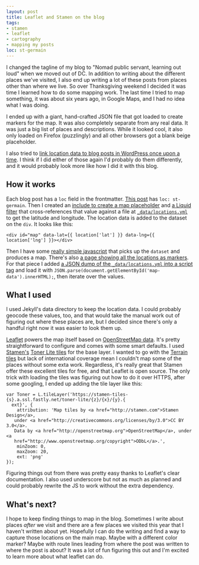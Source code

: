 ```yaml
---
layout: post
title: Leaflet and Stamen on the blog
tags:
- stamen
- leaflet
- cartography
- mapping my posts
loc: st-germain
---
```

I changed the tagline of my blog to "Nomad public servant, learning out loud" when we moved out of DC. In addition to writing about the different places we've visited, I also end up writing a lot of these posts from places other than where we live. So over Thanksgiving weekend I decided it was time I learned how to do some mapping work. The last time I tried to map something, it was about six years ago, in Google Maps, and I had no idea what I was doing.

I ended up with a giant, hand-crafted JSON file that got loaded to create markers for the map. It was also completely separate from any real data. It was just a big list of places and descriptions. While it looked cool, it also only loaded on Firefox (puzzlingly) and all other browsers got a blank beige placeholder.

I also tried to [link location data to blog posts in WordPress once upon a time](https://github.com/gboone/WordPress-Travel-Plugin). I think if I did either of those again I'd probably do them differently, and it would probably look more like how I did it with this blog.

## How it works

Each blog post has a `loc` field in the frontmatter. [This post](https://github.com/gboone/gboone.github.io/blob/master/_posts/2015-12-03-leaflet-and-stamen-on-the-blog.md) has `loc: st-germain`. Then I created an [include to create a map placeholder](https://github.com/gboone/gboone.github.io/blob/master/_includes/map.html) and [a Liquid filter](https://github.com/gboone/gboone.github.io/blob/master/_plugins/mapper.rb) that cross-references that value against a file at [`_data/locations.yml`](https://github.com/gboone/gboone.github.io/blob/master/_data/locations.yml) to get the latitude and longitude. The location data is added to the dataset on the `div`. It looks like this:

```
<div id="map" data-lat={{ location['lat'] }} data-lng={{ location['lng'] }}></div>
```

Then I have some [really simple javascript](https://github.com/gboone/gboone.github.io/blob/master/assets/js/map.js) that picks up the `dataset` and produces a map. There's also [a page showing all the locations as markers](/map/). For that piece I added [a JSON dump of the `_data/locations.yml` into a script tag](https://github.com/gboone/gboone.github.io/blob/master/pages/map.html#L7) and load it with `JSON.parse(document.getElementById('map-data').innerHTML);`, then iterate over the values.

## What I used

I used Jekyll's data directory to keep the location data. I could probably geocode these values, too, and that would take the manual work out of figuring out where these places are, but I decided since there's only a handful right now it was easier to look them up.

[Leaflet](http://leafletjs.com/) powers the map itself based on [OpenStreetMap data](http://www.openstreetmap.org/copyright). It's pretty straightforward to configure and comes with some smart defaults. I used [Stamen's](http://stamen.com/) [Toner Lite tiles](http://maps.stamen.com/toner-lite/#10/44.9790/-93.2649) for the base layer. I wanted to go with the [Terrain tiles](http://maps.stamen.com/terrain/#10/44.9790/-93.2649) but lack of international coverage mean I couldn't map some of the places without some exta work. Regardless, it's really great that Stamen offer these excellent tiles for free, and that Leaflet is open source. The only trick with loading the tiles was figuring out how to do it over HTTPS, after some googling, I ended up adding the tile layer like this:

```
var Toner = L.tileLayer('https://stamen-tiles-{s}.a.ssl.fastly.net/toner-lite/{z}/{x}/{y}.{
  ext}', {
	attribution: 'Map tiles by <a href="http://stamen.com">Stamen Design</a>,
   under <a href="http://creativecommons.org/licenses/by/3.0">CC BY 3.0</a>.
   Data by <a href="http://openstreetmap.org">OpenStreetMap</a>, under <a
   href="http://www.openstreetmap.org/copyright">ODbL</a>.',
	minZoom: 0,
	maxZoom: 20,
	ext: 'png'
});
```

Figuring things out from there was pretty easy thanks to Leaflet's clear documentation. I also used underscore but not as much as planned and could probably rewrite the JS to work without the extra dependency.

## What's next?

I hope to keep finding things to map in the blog. Sometimes I write about places _after_ we visit and there are a few places we visited this year that I haven't written about yet. Hopefully I can do the writing and find a way to capture those locations on the main map. Maybe with a different color marker? Maybe with route lines leading from where the post was written to where the post is about? It was a lot of fun figuring this out and I'm excited to learn more about what leaflet can do.

